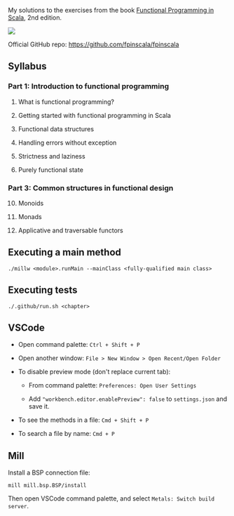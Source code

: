 My solutions to the exercises from the book [Functional Programming in Scala](https://www.manning.com/books/functional-programming-in-scala-second-edition), 2nd edition.

[![](https://github.com/asarkar/fp-scala/workflows/CI/badge.svg)](https://github.com/asarkar/fp-scala/actions)

Official GitHub repo: https://github.com/fpinscala/fpinscala

## Syllabus

### Part 1: Introduction to functional programming

1. What is functional programming?

2. Getting started with functional programming in Scala

3. Functional data structures

4. Handling errors without exception

5. Strictness and laziness

6. Purely functional state

### Part 3: Common structures in functional design

10. Monoids

11. Monads

12. Applicative and traversable functors

## Executing a main method
```
./millw <module>.runMain --mainClass <fully-qualified main class>
```

## Executing tests
```
./.github/run.sh <chapter>
```

## VSCode

* Open command palette: `Ctrl + Shift + P`

* Open another window: `File > New Window > Open Recent/Open Folder`

* To disable preview mode (don't replace current tab):
  
    * From command palette: `Preferences: Open User Settings`

    * Add `"workbench.editor.enablePreview": false` to `settings.json` and save it.

* To see the methods in a file: `Cmd + Shift + P`

* To search a file by name: `Cmd + P`

## Mill

Install a BSP connection file:
```
mill mill.bsp.BSP/install
```

Then open VSCode command palette, and select `Metals: Switch build server`.
